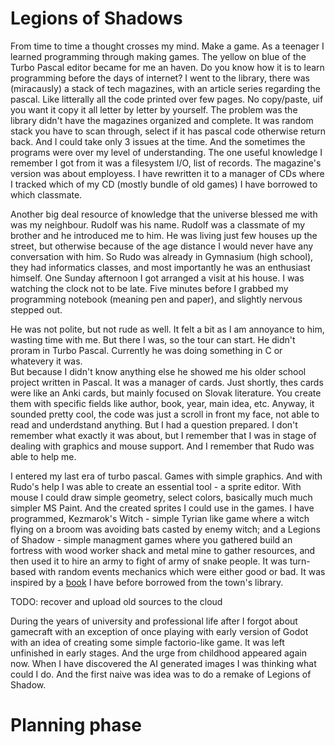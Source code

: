 # Legions of Shadows

From time to time a thought crosses my mind. Make a game. As a teenager I learned programming through making games. The yellow on blue of the Turbo Pascal editor became for me an haven. Do you know how it is to learn programming before the days of internet? I went to the library, there was (miracausly) a stack of tech magazines, with an article series regarding the pascal. Like litterally all the code printed over few pages. No copy/paste, uif you want it copy it all letter by letter by yourself. The problem was the library didn't have the magazines organized and complete. It was random stack you have to scan through, select if it has pascal code otherwise return back. And I could take only 3 issues at the time. And the sometimes the programs were over my level of understanding.
The one useful knowledge I remember I got from it was a filesystem I/O, list of records. The magazine's version was about employess. I have rewritten it to a manager of CDs where I tracked which of my CD (mostly bundle of old games) I have borrowed to which classmate.

Another big deal resource of knowledge that the universe blessed me with was my neighbour. Rudolf was his name. Rudolf was a classmate of my brother and he introduced me to him. He was living just few houses up the street, but otherwise because of the age distance I would never have any conversation with him. So Rudo was already in Gymnasium (high school), they had informatics classes, and most importantly he was an enthusiast himself.
One Sunday afternoon I got arranged a visit at his house. I was watching the clock not to be late. Five minutes before I grabbed my programming notebook (meaning pen and paper), and slightly nervous stepped out.

He was not polite, but not rude as well. It felt a bit as I am annoyance to him, wasting time with me. But there I was, so the tour can start. He didn't proram in Turbo Pascal. Currently he was doing something in C or whatevery it was.\
But because I didn't know anything else he showed me his older school project written in Pascal. It was a manager of cards. Just shortly, thes cards were like an Anki cards, but mainly focused on Slovak literature. You create them with specific fields like author, book, year, main idea, etc.
Anyway, it sounded pretty cool, the code was just a scroll in front my face, not able to read and underdstand anything. But I had a question prepared. I don't remember what exactly it was about, but I remember that I was in stage of dealing with graphics and mouse support. And I remember that Rudo was able to help me.

I entered my last era of turbo pascal. Games with simple graphics. And with Rudo's help I was able to create an essential tool - a sprite editor. With mouse I could draw simple geometry, select colors, basically much much simpler MS Paint. And the created sprites I could use in the games.
I have programmed, Kezmarok's Witch - simple Tyrian like game where a witch flying on a broom was avoiding bats casted by enemy witch; and a Legions of Shadow - simple managment games where you gathered build an fortress with wood worker shack and metal mine to gather resources, and then used it to hire an army to fight of army of snake people. It was turn-based with random events mechanics which were either good or bad. It was inspired by a [book](https://www.goodreads.com/book/show/42388646-the-shadow-kingdom) I have before borrowed from the town's library.

TODO: recover and upload old sources to the cloud

During the years of university and professional life after I forgot about gamecraft with an exception of once playing with early version of Godot with an idea of creating some simple factorio-like game. It was left unfinished in early stages.
And the urge from childhood appeared again now. When I have discovered the AI generated images I was thinking what could I do. And the first naive was idea was to do a remake of Legions of Shadow.

# Planning phase

